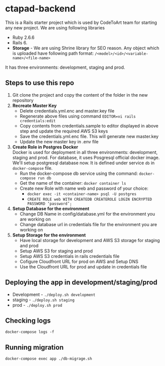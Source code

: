 # ctapad-backend

This is a Rails starter project which is used by CodeToArt team for starting any new project.
We are using following libraries 
- Ruby 2.6.6 
- Rails 6. 
- **Storage** - We are using Shrine library for SEO reason. Any object which is uploaded have following path format: `/<model>/<id>/<variable-name>/<file-name>`

It has three environments: development, staging and prod.

## Steps to use this repo
1. Git clone the project and copy the content of the folder in the new repository
2. **Recreate Master Key**
    - Delete credentials.yml.enc and master.key file
    - Regenerate above files using command `EDITOR=vi rails credentials:edit`
    - Copy contents from credentials.sample to editor displayed in above step and update the required AWS S3 keys
    - Save the credentials.yml.enc file. This will generate new master.key
    - Update the new master key in .env file
3. **Create Role in Postgres Docker**  
Docker is used for deployment in all three environments: development, staging and prod. For database, it uses Posgresql official docker image. We'll setup postgresql database now. It is defined under service `db` in `docker-compose` file.
    - Run the docker-compose db service using the command: `docker-compose run db`
    - Get the name of the container: `docker container ls`
    - Create new Role with name web and password of your choice: 
         - `docker exec -it <container-name> psql -U postgres`
         - `CREATE ROLE web WITH CREATEDB CREATEROLE LOGIN ENCRYPTED PASSWORD ‘password’;`
4. **Setup Database for the environment** 
    - Change DB Name in config/database.yml for the environment you are working on
    - Change database url in credentials file for the environment you are working on
5. **Setup Storage for the environment**
    - Have local storage for development and AWS S3 storage for staging and prod
    - Setup AWS S3 for staging and prod
    - Setup AWS S3 credentials in rails credentials file
    - Cofigure Cloudfront URL for prod on AWS and Setup DNS
    - Use the Cloudfront URL for prod and update in credentials file
    
## Deploying the app in development/staging/prod
- Development - `./deploy.sh development`
- staging - `./deploy.sh staging`
- prod - `./deploy.sh prod`

## Checking logs
`docker-compose logs -f`

## Running migration
`docker-compose exec app ./db-migrage.sh`
